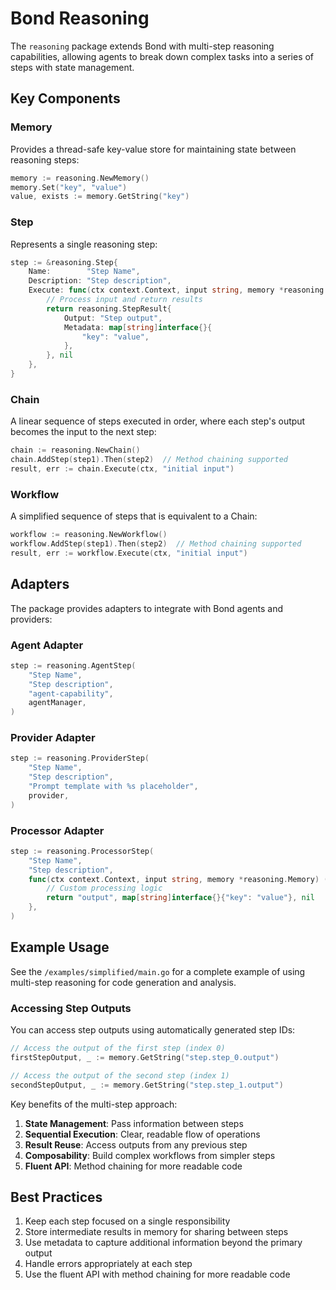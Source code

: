 # Bond Reasoning

The `reasoning` package extends Bond with multi-step reasoning capabilities, allowing agents to break down complex tasks into a series of steps with state management.

## Key Components

### Memory

Provides a thread-safe key-value store for maintaining state between reasoning steps:

```go
memory := reasoning.NewMemory()
memory.Set("key", "value")
value, exists := memory.GetString("key")
```

### Step

Represents a single reasoning step:

```go
step := &reasoning.Step{
    Name:        "Step Name",
    Description: "Step description",
    Execute: func(ctx context.Context, input string, memory *reasoning.Memory) (reasoning.StepResult, error) {
        // Process input and return results
        return reasoning.StepResult{
            Output: "Step output",
            Metadata: map[string]interface{}{
                "key": "value",
            },
        }, nil
    },
}
```

### Chain

A linear sequence of steps executed in order, where each step's output becomes the input to the next step:

```go
chain := reasoning.NewChain()
chain.AddStep(step1).Then(step2)  // Method chaining supported
result, err := chain.Execute(ctx, "initial input")
```

### Workflow

A simplified sequence of steps that is equivalent to a Chain:

```go
workflow := reasoning.NewWorkflow()
workflow.AddStep(step1).Then(step2)  // Method chaining supported
result, err := workflow.Execute(ctx, "initial input")
```

## Adapters

The package provides adapters to integrate with Bond agents and providers:

### Agent Adapter

```go
step := reasoning.AgentStep(
    "Step Name",
    "Step description",
    "agent-capability",
    agentManager,
)
```

### Provider Adapter

```go
step := reasoning.ProviderStep(
    "Step Name",
    "Step description",
    "Prompt template with %s placeholder",
    provider,
)
```

### Processor Adapter

```go
step := reasoning.ProcessorStep(
    "Step Name",
    "Step description",
    func(ctx context.Context, input string, memory *reasoning.Memory) (string, map[string]interface{}, error) {
        // Custom processing logic
        return "output", map[string]interface{}{"key": "value"}, nil
    },
)
```

## Example Usage

See the `/examples/simplified/main.go` for a complete example of using multi-step reasoning for code generation and analysis.

### Accessing Step Outputs

You can access step outputs using automatically generated step IDs:

```go
// Access the output of the first step (index 0)
firstStepOutput, _ := memory.GetString("step.step_0.output")

// Access the output of the second step (index 1)
secondStepOutput, _ := memory.GetString("step.step_1.output")
```

Key benefits of the multi-step approach:

1. **State Management**: Pass information between steps
2. **Sequential Execution**: Clear, readable flow of operations
3. **Result Reuse**: Access outputs from any previous step
4. **Composability**: Build complex workflows from simpler steps
5. **Fluent API**: Method chaining for more readable code

## Best Practices

1. Keep each step focused on a single responsibility
2. Store intermediate results in memory for sharing between steps
3. Use metadata to capture additional information beyond the primary output
4. Handle errors appropriately at each step
5. Use the fluent API with method chaining for more readable code